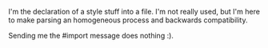 I'm the declaration of a style stuff into a file.  I'm not really used, but I'm here to make parsing an homogeneous process and backwards compatibility.Sending me the #import message does nothing :).